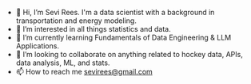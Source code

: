 - 👋 Hi, I’m Sevi Rees. I'm a data scientist with a background in transportation and energy modeling.
- 👀 I’m interested in all things statistics and data.
- 🌱 I’m currently learning Fundamentals of Data Engineering & LLM Applications.
- 💞️ I’m looking to collaborate on anything related to hockey data, APIs, data analysis, ML, and stats.
- 📫 How to reach me sevirees@gmail.com

<!---
gsbrees/gsbrees is a ✨ special ✨ repository because its `README.md` (this file) appears on your GitHub profile.
You can click the Preview link to take a look at your changes.
--->
